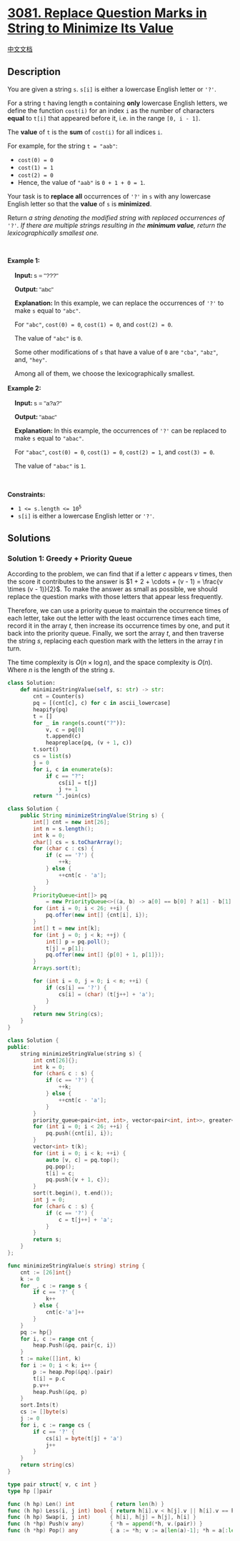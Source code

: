 # [3081. Replace Question Marks in String to Minimize Its Value](https://leetcode.com/problems/replace-question-marks-in-string-to-minimize-its-value)

[中文文档](/solution/3000-3099/3081.Replace%20Question%20Marks%20in%20String%20to%20Minimize%20Its%20Value/README.md)

<!-- tags:Greedy,Hash Table,String,Counting,Sorting,Heap (Priority Queue) -->

<!-- difficulty:Medium -->

## Description

<p>You are given a string <code>s</code>. <code>s[i]</code> is either a lowercase English letter or <code>&#39;?&#39;</code>.</p>

<p>For a string <code>t</code> having length <code>m</code> containing <strong>only</strong> lowercase English letters, we define the function <code>cost(i)</code> for an index <code>i</code>&nbsp;as the number of characters <strong>equal</strong> to <code>t[i]</code>&nbsp;that appeared before it, i.e. in the range <code>[0, i - 1]</code>.</p>

<p>The <strong>value</strong> of <code>t</code> is the <strong>sum</strong> of <code>cost(i)</code> for all indices <code>i</code>.</p>

<p>For example, for the string <code>t = &quot;aab&quot;</code>:</p>

<ul>
	<li><code>cost(0) = 0</code></li>
	<li><code>cost(1) = 1</code></li>
	<li><code>cost(2) = 0</code></li>
	<li>Hence, the value of <code>&quot;aab&quot;</code> is <code>0 + 1 + 0 = 1</code>.</li>
</ul>

<p>Your task is to <strong>replace all</strong> occurrences of <code>&#39;?&#39;</code> in <code>s</code> with any lowercase English letter so that the <strong>value</strong> of <code>s</code> is <strong>minimized</strong>.</p>

<p>Return <em>a string denoting the modified string with replaced occurrences of </em><code>&#39;?&#39;</code><em>. If there are multiple strings resulting in the <strong>minimum value</strong>, return the <span data-keyword="lexicographically-smaller-string">lexicographically smallest</span> one.</em></p>

<p>&nbsp;</p>
<p><strong class="example">Example 1:</strong></p>

<div class="example-block" style="border-color: var(--border-tertiary); border-left-width: 2px; color: var(--text-secondary); font-size: .875rem; margin-bottom: 1rem; margin-top: 1rem; overflow: visible; padding-left: 1rem;">
<p><strong>Input: </strong> <span class="example-io" style="font-family: Menlo,sans-serif; font-size: 0.85rem;"> s = &quot;???&quot; </span></p>

<p><strong>Output: </strong> <span class="example-io" style="font-family: Menlo,sans-serif; font-size: 0.85rem;"> &quot;abc&quot; </span></p>

<p><strong>Explanation: </strong> In this example, we can replace the occurrences of <code>&#39;?&#39;</code> to make <code>s</code> equal to <code>&quot;abc&quot;</code>.</p>

<p>For <code>&quot;abc&quot;</code>, <code>cost(0) = 0</code>, <code>cost(1) = 0</code>, and <code>cost(2) = 0</code>.</p>

<p>The value of <code>&quot;abc&quot;</code> is <code>0</code>.</p>

<p>Some other modifications of <code>s</code> that have a value of <code>0</code> are <code>&quot;cba&quot;</code>, <code>&quot;abz&quot;</code>, and, <code>&quot;hey&quot;</code>.</p>

<p>Among all of them, we choose the lexicographically smallest.</p>
</div>

<p><strong class="example">Example 2:</strong></p>

<div class="example-block" style="border-color: var(--border-tertiary); border-left-width: 2px; color: var(--text-secondary); font-size: .875rem; margin-bottom: 1rem; margin-top: 1rem; overflow: visible; padding-left: 1rem;">
<p><strong>Input: </strong> <span class="example-io" style="font-family: Menlo,sans-serif; font-size: 0.85rem;">s = &quot;a?a?&quot;</span></p>

<p><strong>Output: </strong> <span class="example-io" style="font-family: Menlo,sans-serif; font-size: 0.85rem;">&quot;abac&quot;</span></p>

<p><strong>Explanation: </strong> In this example, the occurrences of <code>&#39;?&#39;</code> can be replaced to make <code>s</code> equal to <code>&quot;abac&quot;</code>.</p>

<p>For <code>&quot;abac&quot;</code>, <code>cost(0) = 0</code>, <code>cost(1) = 0</code>, <code>cost(2) = 1</code>, and <code>cost(3) = 0</code>.</p>

<p>The value of <code>&quot;abac&quot;</code> is&nbsp;<code>1</code>.</p>
</div>

<p>&nbsp;</p>
<p><strong>Constraints:</strong></p>

<ul>
	<li><code>1 &lt;= s.length &lt;= 10<sup>5</sup></code></li>
	<li><code>s[i]</code> is either a lowercase English letter or <code>&#39;?&#39;</code>.</li>
</ul>

## Solutions

### Solution 1: Greedy + Priority Queue

According to the problem, we can find that if a letter $c$ appears $v$ times, then the score it contributes to the answer is $1 + 2 + \cdots + (v - 1) = \frac{v \times (v - 1)}{2}$. To make the answer as small as possible, we should replace the question marks with those letters that appear less frequently.

Therefore, we can use a priority queue to maintain the occurrence times of each letter, take out the letter with the least occurrence times each time, record it in the array $t$, then increase its occurrence times by one, and put it back into the priority queue. Finally, we sort the array $t$, and then traverse the string $s$, replacing each question mark with the letters in the array $t$ in turn.

The time complexity is $O(n \times \log n)$, and the space complexity is $O(n)$. Where $n$ is the length of the string $s$.

<!-- tabs:start -->

```python
class Solution:
    def minimizeStringValue(self, s: str) -> str:
        cnt = Counter(s)
        pq = [(cnt[c], c) for c in ascii_lowercase]
        heapify(pq)
        t = []
        for _ in range(s.count("?")):
            v, c = pq[0]
            t.append(c)
            heapreplace(pq, (v + 1, c))
        t.sort()
        cs = list(s)
        j = 0
        for i, c in enumerate(s):
            if c == "?":
                cs[i] = t[j]
                j += 1
        return "".join(cs)
```

```java
class Solution {
    public String minimizeStringValue(String s) {
        int[] cnt = new int[26];
        int n = s.length();
        int k = 0;
        char[] cs = s.toCharArray();
        for (char c : cs) {
            if (c == '?') {
                ++k;
            } else {
                ++cnt[c - 'a'];
            }
        }
        PriorityQueue<int[]> pq
            = new PriorityQueue<>((a, b) -> a[0] == b[0] ? a[1] - b[1] : a[0] - b[0]);
        for (int i = 0; i < 26; ++i) {
            pq.offer(new int[] {cnt[i], i});
        }
        int[] t = new int[k];
        for (int j = 0; j < k; ++j) {
            int[] p = pq.poll();
            t[j] = p[1];
            pq.offer(new int[] {p[0] + 1, p[1]});
        }
        Arrays.sort(t);

        for (int i = 0, j = 0; i < n; ++i) {
            if (cs[i] == '?') {
                cs[i] = (char) (t[j++] + 'a');
            }
        }
        return new String(cs);
    }
}
```

```cpp
class Solution {
public:
    string minimizeStringValue(string s) {
        int cnt[26]{};
        int k = 0;
        for (char& c : s) {
            if (c == '?') {
                ++k;
            } else {
                ++cnt[c - 'a'];
            }
        }
        priority_queue<pair<int, int>, vector<pair<int, int>>, greater<>> pq;
        for (int i = 0; i < 26; ++i) {
            pq.push({cnt[i], i});
        }
        vector<int> t(k);
        for (int i = 0; i < k; ++i) {
            auto [v, c] = pq.top();
            pq.pop();
            t[i] = c;
            pq.push({v + 1, c});
        }
        sort(t.begin(), t.end());
        int j = 0;
        for (char& c : s) {
            if (c == '?') {
                c = t[j++] + 'a';
            }
        }
        return s;
    }
};
```

```go
func minimizeStringValue(s string) string {
	cnt := [26]int{}
	k := 0
	for _, c := range s {
		if c == '?' {
			k++
		} else {
			cnt[c-'a']++
		}
	}
	pq := hp{}
	for i, c := range cnt {
		heap.Push(&pq, pair{c, i})
	}
	t := make([]int, k)
	for i := 0; i < k; i++ {
		p := heap.Pop(&pq).(pair)
		t[i] = p.c
		p.v++
		heap.Push(&pq, p)
	}
	sort.Ints(t)
	cs := []byte(s)
	j := 0
	for i, c := range cs {
		if c == '?' {
			cs[i] = byte(t[j] + 'a')
			j++
		}
	}
	return string(cs)
}

type pair struct{ v, c int }
type hp []pair

func (h hp) Len() int           { return len(h) }
func (h hp) Less(i, j int) bool { return h[i].v < h[j].v || h[i].v == h[j].v && h[i].c < h[j].c }
func (h hp) Swap(i, j int)      { h[i], h[j] = h[j], h[i] }
func (h *hp) Push(v any)        { *h = append(*h, v.(pair)) }
func (h *hp) Pop() any          { a := *h; v := a[len(a)-1]; *h = a[:len(a)-1]; return v }
```

<!-- tabs:end -->

<!-- end -->
